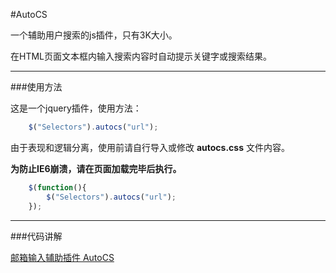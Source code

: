 #AutoCS

一个辅助用户搜索的js插件，只有3K大小。

在HTML页面文本框内输入搜索内容时自动提示关键字或搜索结果。

****************************************

###使用方法

这是一个jquery插件，使用方法：

```js
	$("Selectors").autocs("url");
```

由于表现和逻辑分离，使用前请自行导入或修改 **autocs.css** 文件内容。

**为防止IE6崩溃，请在页面加载完毕后执行。**

```js
	$(function(){
		$("Selectors").autocs("url");
	});
```

****************************************

###代码讲解

[邮箱输入辅助插件 AutoCS](http://yu123.me/2013/04/autocs/)